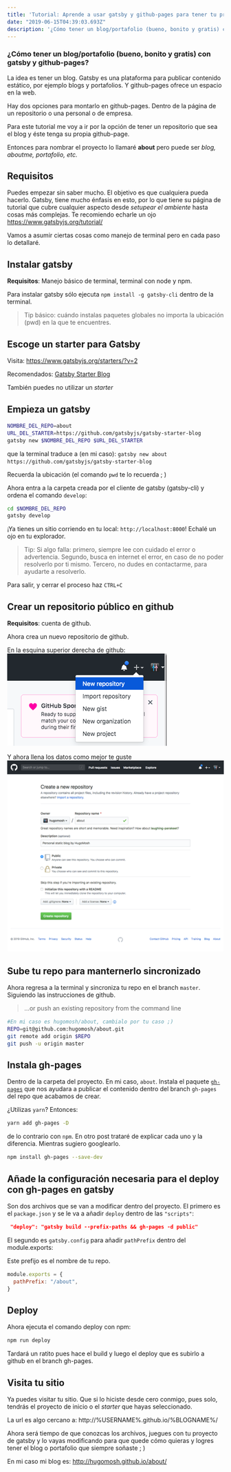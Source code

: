 ```yaml
---
title: 'Tutorial: Aprende a usar gatsby y github-pages para tener tu propio blog/portafolio'
date: "2019-06-15T04:39:03.693Z"
description: '¿Cómo tener un blog/portafolio (bueno, bonito y gratis) con gatsby y github-pages?'
---
```


### ¿Cómo tener un blog/portafolio (bueno, bonito y gratis) con gatsby y github-pages?


La idea es tener un blog. Gatsby es una plataforma para publicar contenido estático, por ejemplo blogs y portafolios. Y github-pages ofrece un espacio en la web.

Hay dos opciones para montarlo en github-pages. Dentro de la página de un repositorio o una personal o de empresa.

Para este tutorial me voy a ir por la opción de tener un repositorio que sea el blog y éste tenga su propia github-page.

Entonces para nombrar el proyecto lo llamaré **about** pero puede ser _blog, aboutme, portafolio, etc._

## Requisitos

Puedes empezar sin saber mucho. El objetivo es que cualquiera pueda hacerlo. Gatsby, tiene mucho énfasis en esto, por lo que tiene su página de tutorial que cubre cualquier aspecto desde _setupear el ambiente_ hasta cosas más complejas. Te recomiendo echarle un ojo
https://www.gatsbyjs.org/tutorial/

Vamos a asumir ciertas cosas como manejo de terminal pero en cada paso lo detallaré.

## Instalar gatsby

**Requisitos**: Manejo básico de terminal, terminal con node y npm.

Para instalar gatsby sólo ejecuta `npm install -g gatsby-cli` dentro de la terminal.

> Tip básico: cuándo instalas paquetes globales no importa la ubicación (pwd) en la que te encuentres.


## Escoge un starter para Gatsby

Visita: https://www.gatsbyjs.org/starters/?v=2

Recomendados: [Gatsby Starter Blog](https://www.gatsbyjs.org/starters/gatsbyjs/gatsby-starter-blog/)

También puedes no utilizar un _starter_

## Empieza un gatsby 

```bash
NOMBRE_DEL_REPO=about
URL_DEL_STARTER=https://github.com/gatsbyjs/gatsby-starter-blog
gatsby new $NOMBRE_DEL_REPO $URL_DEL_STARTER
```
que la terminal traduce a (en mi caso): `gatsby new about https://github.com/gatsbyjs/gatsby-starter-blog`

Recuerda la ubicación (el comando `pwd` te lo recuerda ; )

Ahora entra a la carpeta creada por el cliente de gatsby (gatsby-cli) y ordena el comando `develop`:

```bash
cd $NOMBRE_DEL_REPO
gatsby develop
```

¡Ya tienes un sitio corriendo en tu local: `http://localhost:8000`! Echalé un ojo en tu explorador. 

> Tip: Si algo falla: primero, siempre lee con cuidado el error o advertencia. Segundo, busca en internet el error, en caso de no poder resolverlo por ti mismo. Tercero, no dudes en contactarme, para ayudarte a resolverlo.

Para salir, y cerrar el proceso haz `CTRL+C`



## Crear un repositorio público en github

**Requisitos**: cuenta de github.

Ahora crea un nuevo repositorio de github.

En la esquina superior derecha de github:
![New repo](./new_repo.png)

Y ahora llena los datos como mejor te guste
![New repo details](./github.com_new.png)



## Sube tu repo para manternerlo sincronizado

Ahora regresa a la terminal y sincroniza tu repo en el branch `master`. Siguiendo las instrucciones de github.

>…or push an existing repository from the command line

```bash
#En mi caso es hugomosh/about, cambialo por tu caso ;) 
REPO=git@github.com:hugomosh/about.git 
git remote add origin $REPO
git push -u origin master
```

## Instala gh-pages

Dentro de la carpeta del proyecto. En mi caso, `about`. Instala el paquete [`gh-pages`](https://github.com/tschaub/gh-pages) que nos ayudara a publicar el contenido dentro del branch `gh-pages` del repo que acabamos de crear.

¿Utilizas `yarn`? Entonces: 
```bash
yarn add gh-pages -D
```
de lo contrario con `npm`. En otro post trataré de explicar cada uno y la diferencia. Mientras sugiero googlearlo.

```bash
npm install gh-pages --save-dev
``` 

## Añade la configuración necesaria para el deploy con gh-pages en gatsby

Son dos archivos que se van a modificar dentro del proyecto. El primero es el `package.json` y se le va a añadir `deploy` dentro de las `"scripts"`:

```json
 "deploy": "gatsby build --prefix-paths && gh-pages -d public"
```
El segundo es `gatsby.config` para añadir `pathPrefix` dentro del module.exports:

Este prefijo es el nombre de tu repo.

```js
module.exports = {
  pathPrefix: "/about",
}
```

## Deploy 

Ahora ejecuta el comando deploy con npm:

```bash
npm run deploy 
```

Tardará un ratito pues hace el build y luego el deploy que es subirlo a github en el branch gh-pages.

## Visita tu sitio

Ya puedes visitar tu sitio. Que si lo hiciste desde cero conmigo, pues solo, tendrás el proyecto de inicio o el _starter_ que hayas seleccionado.

La url es algo cercano a: http://%USERNAME%.github.io/%BLOGNAME%/ 

Ahora será tiempo de que conozcas los archivos, juegues con tu proyecto de gatsby y lo vayas modificando para que quede cómo quieras y logres tener el blog o portafolio que siempre soñaste ; )

En mi caso mi blog es: http://hugomosh.github.io/about/

